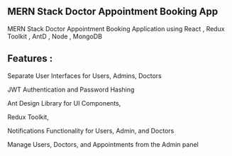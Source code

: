## MERN Stack Doctor Appointment Booking App

MERN Stack Doctor Appointment Booking Application using React , Redux Toolkit , AntD , Node , MongoDB 

## Features :

Separate User Interfaces for Users, Admins, Doctors

JWT Authentication and Password Hashing

Ant Design Library for UI Components,

Redux Toolkit,

Notifications Functionality for Users, Admin, and Doctors

Manage Users, Doctors, and Appointments from the Admin panel


